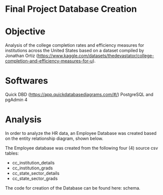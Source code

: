 # Final Project Database Creation

# Objective
Analysis of the college completion rates and efficiency measures for institutions across the United States based on a dataset compiled by Jonathan Ortiz (https://www.kaggle.com/datasets/thedevastator/college-completion-and-efficiency-measures-for-u).

# Softwares
Quick DBD (https://app.quickdatabasediagrams.com/#/)
PostgreSQL and pgAdmin 4

# Analysis
In order to analyze the HR data, an Employee Database was created based on the entity relationship diagram, shown below. 

The Employee database was created from the following four (4) source csv tables: 
- cc_institution_details
- cc_institution_grads
- cc_state_sector_details
- cc_state_sector_grads

The code for creation of the Database can be found here: schema.
